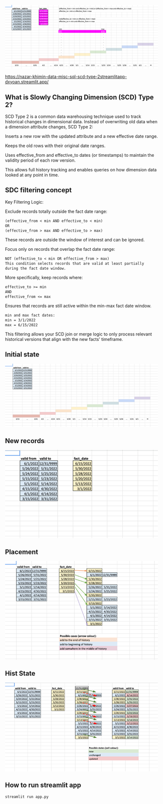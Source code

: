 ![img0.png](img/img0.png)

https://nazar-khimin-data-misc-sql-scd-type-2streamlitapp-dxyoan.streamlit.app/

## What is Slowly Changing Dimension (SCD) Type 2?
SCD Type 2 is a common data warehousing technique used to track historical changes in dimensional data. Instead of overwriting old data when a dimension attribute changes, SCD Type 2:

Inserts a new row with the updated attribute and a new effective date range.

Keeps the old rows with their original date ranges.

Uses effective_from and effective_to dates (or timestamps) to maintain the validity period of each row version.

This allows full history tracking and enables queries on how dimension data looked at any point in time.


## SDC filtering concept
Key Filtering Logic:

Exclude records totally outside the fact date range:

```
(effective_from < min AND effective_to < min)
OR
(effective_from > max AND effective_to > max)
```

These records are outside the window of interest and can be ignored.

Focus only on records that overlap the fact date range:

```
NOT (effective_to < min OR effective_from > max)
This condition selects records that are valid at least partially during the fact date window.
```

More specifically, keep records where:

```
effective_to >= min
AND
effective_from <= max
```
Ensures that records are still active within the min-max fact date window.

```
min and max fact dates:
min = 3/1/2022
max = 6/15/2022
```
This filtering allows your SCD join or merge logic to only process relevant historical versions that align with the new facts' timeframe.


## Initial state
![img.png](img/img.png)
## New records
![img_1.png](img/img_1.png)
## Placement
![img_2.png](img/img_2.png)
## Hist State
![img_3.png](img/img_3.png)

## How to run streamlit app
```
streamlit run app.py
```